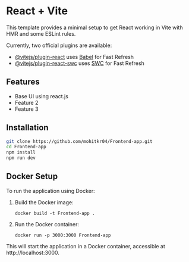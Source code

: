 # React + Vite

This template provides a minimal setup to get React working in Vite with HMR and some ESLint rules.

Currently, two official plugins are available:

- [@vitejs/plugin-react](https://github.com/vitejs/vite-plugin-react/blob/main/packages/plugin-react/README.md) uses [Babel](https://babeljs.io/) for Fast Refresh
- [@vitejs/plugin-react-swc](https://github.com/vitejs/vite-plugin-react-swc) uses [SWC](https://swc.rs/) for Fast Refresh

## Features
- Base UI using react.js 
- Feature 2
- Feature 3

## Installation

```bash
git clone https://github.com/mohitkr04/Frontend-app.git
cd Frontend-app
npm install
npm run dev
```

## Docker Setup

To run the application using Docker:

1. Build the Docker image:
   
   ```docker build -t Frontend-app .```
   

2. Run the Docker container:
   
   ```docker run -p 3000:3000 Frontend-app```
   

This will start the application in a Docker container, accessible at http://localhost:3000.
